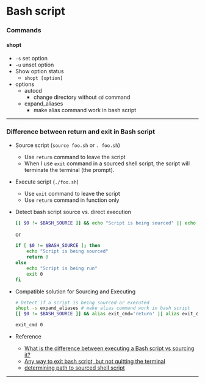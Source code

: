 # Bash script

### Commands

#### shopt
- `-s` set option
- `-u` unset option
- Show option status
    - `shopt [option]`
- options
    - autocd
        - change directory without `cd` command
    - expand_aliases
        - make alias command work in bash script

---
### Difference between return and exit in Bash script

- Source script (`source foo.sh` or `. foo.sh`)
    - Use `return` command to leave the script
    - When I use `exit` command in a sourced shell script, the script will terminate the terminal (the prompt).

- Execute script (`./foo.sh`)
    - Use `exit` command to leave the script
    - Use `return` command in function only

- Detect bash script source vs. direct execution
    ```bash
    [[ $0 != $BASH_SOURCE ]] && echo "Script is being sourced" || echo "Script is being run"
    ```
    or
    ```bash
    if [ $0 != $BASH_SOURCE ]; then
        echo "Script is being sourced"
        return 0
    else
        echo "Script is being run"
        exit 0
    fi
    ```

- Compatible solution for Sourcing and Executing
    ```bash
    # Detect if a script is being sourced or executed
    shopt -s expand_aliases # make alias command work in bash script
    [[ $0 != $BASH_SOURCE ]] && alias exit_cmd='return' || alias exit_cmd='exit'

    exit_cmd 0
    ```

- Reference
    - [What is the difference between executing a Bash script vs sourcing it?
    ](https://superuser.com/questions/176783/what-is-the-difference-between-executing-a-bash-script-vs-sourcing-it)
    - [Any way to exit bash script, but not quitting the terminal
    ](https://stackoverflow.com/questions/9640660/any-way-to-exit-bash-script-but-not-quitting-the-terminal)
    - [determining path to sourced shell script
    ](https://unix.stackexchange.com/questions/4650/determining-path-to-sourced-shell-script)

---
